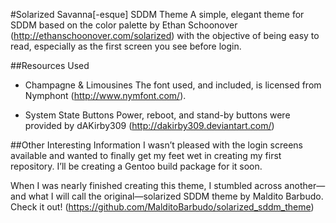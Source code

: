 #Solarized Savanna[-esque] SDDM Theme
A simple, elegant theme for SDDM based on the color palette by Ethan Schoonover (http://ethanschoonover.com/solarized) with the objective of being easy to read, especially as the first screen you see before login.

##Resources Used
 - Champagne & Limousines
The font used, and included, is licensed from Nymphont (http://www.nymfont.com/).

 - System State Buttons
Power, reboot, and stand-by buttons were provided by dAKirby309 (http://dakirby309.deviantart.com/)

##Other Interesting Information
I wasn’t pleased with the login screens available and wanted to finally get my feet wet in creating my first repository. I’ll be creating a Gentoo build package for it soon.

When I was nearly finished creating this theme, I stumbled across another—and what I will call the original—solarized SDDM theme by Maldito Barbudo. Check it out! (https://github.com/MalditoBarbudo/solarized_sddm_theme)


